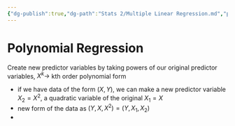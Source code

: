 ```yaml
---
{"dg-publish":true,"dg-path":"Stats 2/Multiple Linear Regression.md","permalink":"/stats-2/multiple-linear-regression/","created":"2025-01-27T12:41:49.429-05:00","updated":"2025-07-07T17:33:00.014-04:00"}
---
```



# Polynomial Regression
Create new predictor variables by taking powers of our original predictor variables, $X^k\to$ kth order polynomial form
- if we have data of the form $(X,Y)$, we can make a new predictor variable $X_{2}=X^2$, a quadratic variable of the original $X_{1}=X$
- new form of the data as $(Y,X,X^2)=(Y,X_{1},X_{2})$
- 


